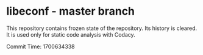 # libeconf - master branch

This repository contains frozen state of the repository.
Its history is cleared. It is used only for static code
analysis with Codacy.

Commit Time: 1700634338